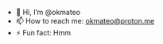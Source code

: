 - 👋 Hi, I’m @okmateo
- 📫 How to reach me: okmateo@proton.me
- ⚡ Fun fact: Hmm

<!---
okmateo/okmateo is a ✨ special ✨ repository because its `README.md` (this file) appears on your GitHub profile.
You can click the Preview link to take a look at your changes.
--->
